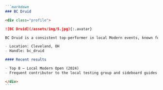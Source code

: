 ````markdown
```markdown
### BC Druid

<div class="profile">

![BC Druid](/assets/img/5.jpg){:.avatar}

BC Druid is a consistent top-performer in local Modern events, known for a measured playstyle and excellent sideboard plans.

- Location: Cleveland, OH
- Handle: bc_druid

#### Recent results

- Top 8 — Local Modern Open (2024)
- Frequent contributor to the local testing group and sideboard guides.

</div>
```
````
